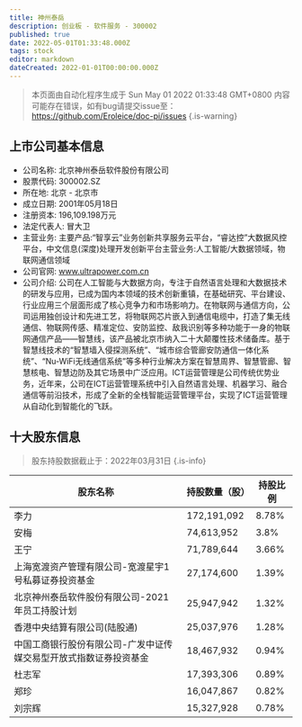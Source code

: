 ```yaml
---
title: 神州泰岳
description: 创业板 - 软件服务 - 300002
published: true
date: 2022-05-01T01:33:48.000Z
tags: stock
editor: markdown
dateCreated: 2022-01-01T00:00:00.000Z
---
```


> 本页面由自动化程序生成于 Sun May 01 2022 01:33:48 GMT+0800
> 内容可能存在错误，如有bug请提交issue至：https://github.com/Eroleice/doc-pi/issues
{.is-warning}

## 上市公司基本信息
- 公司名称: 北京神州泰岳软件股份有限公司
- 股票代码: 300002.SZ
- 所在地: 北京 - 北京市
- 成立日期: 2001年05月18日
- 注册资本: 196,109.198万元
- 法定代表人: 冒大卫
- 主营业务: 主要产品:“智享云”业务创新共享服务云平台，“睿达控”大数据风控平台，中文信息(深度)处理开发创新平台主营业务:人工智能/大数据领域，物联网通信领域
- 公司官网: www.ultrapower.com.cn
- 公司介绍: 公司在人工智能与大数据方向，专注于自然语言处理和大数据技术的研发与应用，已成为国内本领域的技术创新重镇，在基础研究、平台建设、行业应用三个层面形成了核心竞争力和市场影响力。在物联网与通信方向，公司运用独创设计和先进工艺，将物联网芯片嵌入到通信电缆中，打造了集无线通信、物联网传感、精准定位、安防监控、敌我识别等多种功能于一身的物联网通信产品——智慧线，该产品被北京市纳入二十大颠覆性技术储备库。基于智慧线技术的“智慧墙入侵探测系统”、“城市综合管廊安防通信一体化系统”、“Nu-WiFi无线通信系统”等多种行业解决方案在智慧周界、智慧管廊、智慧核电、智慧边防及其它场景中广泛应用。ICT运营管理是公司传统优势业务，近年来，公司在ICT运营管理系统中引入自然语言处理、机器学习、融合通信等前沿技术，形成了全新的全栈智能运营管理平台，实现了ICT运营管理从自动化到智能化的飞跃。


## 十大股东信息
> 股东持股数据截止于：2022年03月31日
{.is-info}

| 股东名称 | 持股数量（股） | 持股比例 |
| --- | --- | --- |
| 李力 | 172,191,092 | 8.78% |
| 安梅 | 74,613,952 | 3.8% |
| 王宁 | 71,789,644 | 3.66% |
| 上海宽渡资产管理有限公司-宽渡星宇1号私募证券投资基金 | 27,174,600 | 1.39% |
| 北京神州泰岳软件股份有限公司-2021年员工持股计划 | 25,947,942 | 1.32% |
| 香港中央结算有限公司(陆股通) | 25,037,976 | 1.28% |
| 中国工商银行股份有限公司-广发中证传媒交易型开放式指数证券投资基金 | 18,467,932 | 0.94% |
| 杜志军 | 17,393,306 | 0.89% |
| 郑珍 | 16,047,867 | 0.82% |
| 刘宗辉 | 15,327,928 | 0.78% |





